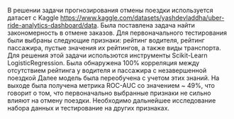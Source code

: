 В решении задачи прогнозирования отмены поездки используется датасет с Kaggle https://www.kaggle.com/datasets/yashdevladdha/uber-ride-analytics-dashboard/data.
Была поставлена задача найти закономерность в отмене заказов.
Для первоначального тестирования были выбраны следующие признаки: рейтинг водителя, рейтинг пассажира, пустые значения их рейтингов, а также виды транспорта.
Для решения этой задачи использются инструменты Scikit-Learn LogisticRegression.
Была обнаружена 100% корреляция между отсутствием рейтинга у водителя и пассажира с  незавершенной поездкой
Далее модель была переобучена с учетом этих знаний. На выходе была получена метрика ROC-AUC со значением ~ 49%, что говорит о том, что первоначально выбранные признаки не сильно влияют на отмену поездки.
Необходимо дальнейшее исследование набора данных и тестирование на других признаках.
